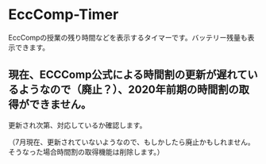 # EccComp-Timer
EccCompの授業の残り時間などを表示するタイマーです。バッテリー残量も表示できます。

## 現在、ECCComp公式による時間割の更新が遅れているようなので（廃止？）、2020年前期の時間割の取得ができません。
更新され次第、対応しているか確認します。

（7月現在、更新されていないようなので、もしかしたら廃止かもしれません。 そうなった場合時間割の取得機能は削除します。）
